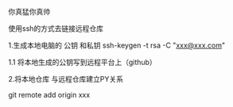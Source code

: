 你真猛你真帅


使用ssh的方式去链接远程仓库

1.生成本地电脑的 公钥 和私钥
ssh-keygen -t rsa -C "xxx@xxx.com"


1.1 将本地生成的公钥写到远程平台上（github）

2.将本地仓库 与远程仓库建立PY关系

git remote add origin xxx